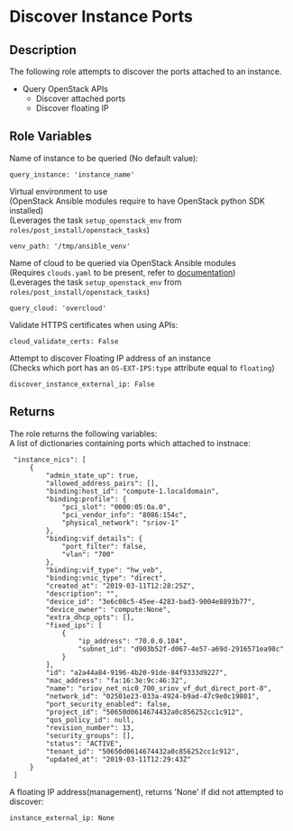# Discover Instance Ports

## Description

The following role attempts to discover the ports attached to an instance.

* Query OpenStack APIs
    * Discover attached ports
    * Discover floating IP

## Role Variables
Name of instance to be queried (No default value):
```
query_instance: 'instance_name'
```

Virtual environment to use  
(OpenStack Ansible modules require to have OpenStack python SDK installed)  
(Leverages the task `setup_openstack_env` from `roles/post_install/openstack_tasks`)
```
venv_path: '/tmp/ansible_venv'
```

Name of cloud to be queried via OpenStack Ansible modules  
(Requires `clouds.yaml` to be present, refer to [documentation](https://docs.openstack.org/python-openstackclient/pike/configuration/index.html))  
(Leverages the task `setup_openstack_env` from `roles/post_install/openstack_tasks`)
```
query_cloud: 'overcloud'
```

Validate HTTPS certificates when using APIs:
```
cloud_validate_certs: False
```

Attempt to discover Floating IP address of an instance  
(Checks which port has an `OS-EXT-IPS:type` attribute equal to `floating`)
```
discover_instance_external_ip: False
```

## Returns

The role returns the following variables:  
A list of dictionaries containing ports which attached to instnace:
```
 "instance_nics": [
     {
         "admin_state_up": true,
         "allowed_address_pairs": [],
         "binding:host_id": "compute-1.localdomain",
         "binding:profile": {
             "pci_slot": "0000:05:0a.0",
             "pci_vendor_info": "8086:154c",
             "physical_network": "sriov-1"
         },
         "binding:vif_details": {
             "port_filter": false,
             "vlan": "700"
         },
         "binding:vif_type": "hw_veb",
         "binding:vnic_type": "direct",
         "created_at": "2019-03-11T12:28:25Z",
         "description": "",
         "device_id": "3e6c08c5-45ee-4283-bad3-9004e8893b77",
         "device_owner": "compute:None",
         "extra_dhcp_opts": [],
         "fixed_ips": [
             {
                 "ip_address": "70.0.0.104",
                 "subnet_id": "d903b52f-d067-4e57-a69d-2916571ea98c"
             }
         ],
         "id": "a2a44a84-9196-4b20-91de-84f9333d9227",
         "mac_address": "fa:16:3e:9c:46:32",
         "name": "sriov_net_nic0_700_sriov_vf_dut_direct_port-0",
         "network_id": "02501e23-033a-4924-b9ad-47c9e0c19801",
         "port_security_enabled": false,
         "project_id": "50650d0614674432a0c856252cc1c912",
         "qos_policy_id": null,
         "revision_number": 13,
         "security_groups": [],
         "status": "ACTIVE",
         "tenant_id": "50650d0614674432a0c856252cc1c912",
         "updated_at": "2019-03-11T12:29:43Z"
     }
 ]
```

A floating IP address(management), returns 'None' if did not attempted to discover:
```
instance_external_ip: None
```